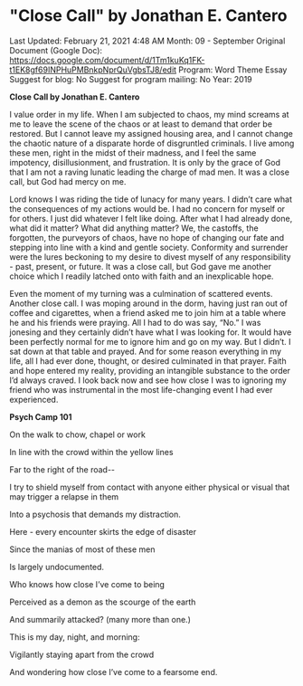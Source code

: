 # "Close Call" by Jonathan E. Cantero

Last Updated: February 21, 2021 4:48 AM
Month: 09 - September
Original Document (Google Doc): https://docs.google.com/document/d/1Tm1kuKq1FK-t1EK8gf69INPHuPMBnkpNprQuVgbsTJ8/edit
Program: Word Theme Essay
Suggest for blog: No
Suggest for program mailing: No
Year: 2019

**Close Call by Jonathan E. Cantero**

I value order in my life. When I am subjected to chaos, my mind screams at me to leave the scene of the chaos or at least to demand that order be restored. But I cannot leave my assigned housing area, and I cannot change the chaotic nature of a disparate horde of disgruntled criminals. I live among these men, right in the midst of their madness, and I feel the same impotency, disillusionment, and frustration. It is only by the grace of God that I am not a raving lunatic leading the charge of mad men. It was a close call, but God had mercy on me.

Lord knows I was riding the tide of lunacy for many years. I didn’t care what the consequences of my actions would be. I had no concern for myself or for others. I just did whatever I felt like doing. After what I had already done, what did it matter? What did anything matter? We, the castoffs, the forgotten, the purveyors of chaos, have no hope of changing our fate and stepping into line with a kind and gentle society. Conformity and surrender were the lures beckoning to my desire to divest myself of any responsibility - past, present, or future. It was a close call, but God gave me another choice which I readily latched onto with faith and an inexplicable hope.

Even the moment of my turning was a culmination of scattered events. Another close call. I was moping around in the dorm, having just ran out of coffee and cigarettes, when a friend asked me to join him at a table where he and his friends were praying. All I had to do was say, “No.” I was jonesing and they certainly didn’t have what I was looking for. It would have been perfectly normal for me to ignore him and go on my way. But I didn’t. I sat down at that table and prayed. And for some reason everything in my life, all I had ever done, thought, or desired culminated in that prayer. Faith and hope entered my reality, providing an intangible substance to the order I’d always craved. I look back now and see how close I was to ignoring my friend who was instrumental in the most life-changing event I had ever experienced.

**Psych Camp 101**

On the walk to chow, chapel or work

In line with the crowd within the yellow lines

Far to the right of the road--

I try to shield myself from contact with anyone either physical or visual that may trigger a relapse in them

Into a psychosis that demands my distraction.

Here - every encounter skirts the edge of disaster

Since the manias of most of these men

Is largely undocumented.

Who knows how close I’ve come to being

Perceived as a demon as the scourge of the earth

And summarily attacked? (many more than one.)

This is my day, night, and morning:

Vigilantly staying apart from the crowd

And wondering how close I’ve come to a fearsome end.